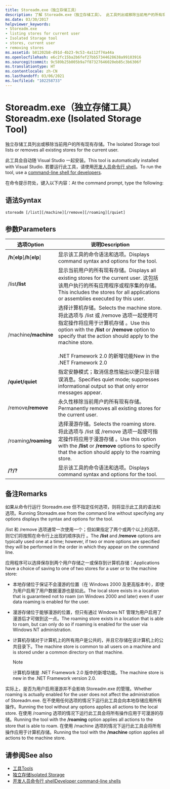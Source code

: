 ```yaml
---
title: Storeadm.exe（独立存储工具）
description: 了解 Storeadm.exe（独立存储工具）。 此工具列出或移除当前用户的所有现有存储。
ms.date: 03/30/2017
helpviewer_keywords:
- Storeadm.exe
- listing stores for current user
- Isolated Storage tool
- stores, current user
- removing stores
ms.assetid: b81202b8-d91d-4b23-9c53-4a112f74a44a
ms.openlocfilehash: e6c2fc15ba2b6fef27bb57344628638a99103916
ms.sourcegitcommit: 9c589b25b005b9a7f87327646020eb85c3b6306f
ms.translationtype: HT
ms.contentlocale: zh-CN
ms.lasthandoff: 03/06/2021
ms.locfileid: "102258733"
---
```

# <a name="storeadmexe-isolated-storage-tool"></a><span data-ttu-id="a0e7f-104">Storeadm.exe（独立存储工具）</span><span class="sxs-lookup"><span data-stu-id="a0e7f-104">Storeadm.exe (Isolated Storage Tool)</span></span>

<span data-ttu-id="a0e7f-105">独立存储工具列出或移除当前用户的所有现有存储。</span><span class="sxs-lookup"><span data-stu-id="a0e7f-105">The Isolated Storage tool lists or removes all existing stores for the current user.</span></span>  
  
 <span data-ttu-id="a0e7f-106">此工具会自动随 Visual Studio 一起安装。</span><span class="sxs-lookup"><span data-stu-id="a0e7f-106">This tool is automatically installed with Visual Studio.</span></span> <span data-ttu-id="a0e7f-107">若要运行此工具，请使用[开发人员命令行 shell](/visualstudio/ide/reference/command-prompt-powershell)。</span><span class="sxs-lookup"><span data-stu-id="a0e7f-107">To run the tool, use a [command-line shell for developers](/visualstudio/ide/reference/command-prompt-powershell).</span></span>
  
 <span data-ttu-id="a0e7f-108">在命令提示符处，键入以下内容：</span><span class="sxs-lookup"><span data-stu-id="a0e7f-108">At the command prompt, type the following:</span></span>  
  
## <a name="syntax"></a><span data-ttu-id="a0e7f-109">语法</span><span class="sxs-lookup"><span data-stu-id="a0e7f-109">Syntax</span></span>  
  
```console  
storeadm [/list][/machine][/remove][/roaming][/quiet]  
```  
  
## <a name="parameters"></a><span data-ttu-id="a0e7f-110">参数</span><span class="sxs-lookup"><span data-stu-id="a0e7f-110">Parameters</span></span>  
  
|<span data-ttu-id="a0e7f-111">选项</span><span class="sxs-lookup"><span data-stu-id="a0e7f-111">Option</span></span>|<span data-ttu-id="a0e7f-112">说明</span><span class="sxs-lookup"><span data-stu-id="a0e7f-112">Description</span></span>|  
|------------|-----------------|  
|<span data-ttu-id="a0e7f-113">**/h**[**elp**]</span><span class="sxs-lookup"><span data-stu-id="a0e7f-113">**/h**[**elp**]</span></span>|<span data-ttu-id="a0e7f-114">显示该工具的命令语法和选项。</span><span class="sxs-lookup"><span data-stu-id="a0e7f-114">Displays command syntax and options for the tool.</span></span>|  
|<span data-ttu-id="a0e7f-115">/list</span><span class="sxs-lookup"><span data-stu-id="a0e7f-115">**/list**</span></span>|<span data-ttu-id="a0e7f-116">显示当前用户的所有现有存储。</span><span class="sxs-lookup"><span data-stu-id="a0e7f-116">Displays all existing stores for the current user.</span></span> <span data-ttu-id="a0e7f-117">这包括该用户执行的所有应用程序或程序集的存储。</span><span class="sxs-lookup"><span data-stu-id="a0e7f-117">This includes the stores for all applications or assemblies executed by this user.</span></span>|  
|<span data-ttu-id="a0e7f-118">/machine</span><span class="sxs-lookup"><span data-stu-id="a0e7f-118">**/machine**</span></span>|<span data-ttu-id="a0e7f-119">选择计算机存储。</span><span class="sxs-lookup"><span data-stu-id="a0e7f-119">Selects the machine store.</span></span> <span data-ttu-id="a0e7f-120">将此选项与 /list 或 /remove 选项一起使用可指定操作将应用于计算机存储 。</span><span class="sxs-lookup"><span data-stu-id="a0e7f-120">Use this option with the **/list** or **/remove** option to specify that the action should apply to the machine store.</span></span><br /><br /> <span data-ttu-id="a0e7f-121">.NET Framework 2.0 的新增功能</span><span class="sxs-lookup"><span data-stu-id="a0e7f-121">New in the .NET Framework 2.0</span></span>|  
|<span data-ttu-id="a0e7f-122">**/quiet**</span><span class="sxs-lookup"><span data-stu-id="a0e7f-122">**/quiet**</span></span>|<span data-ttu-id="a0e7f-123">指定安静模式；取消信息性输出以便只显示错误消息。</span><span class="sxs-lookup"><span data-stu-id="a0e7f-123">Specifies quiet mode; suppresses informational output so that only error messages appear.</span></span>|  
|<span data-ttu-id="a0e7f-124">/remove</span><span class="sxs-lookup"><span data-stu-id="a0e7f-124">**/remove**</span></span>|<span data-ttu-id="a0e7f-125">永久性移除当前用户的所有现有存储。</span><span class="sxs-lookup"><span data-stu-id="a0e7f-125">Permanently removes all existing stores for the current user.</span></span>|  
|<span data-ttu-id="a0e7f-126">/roaming</span><span class="sxs-lookup"><span data-stu-id="a0e7f-126">**/roaming**</span></span>|<span data-ttu-id="a0e7f-127">选择漫游存储。</span><span class="sxs-lookup"><span data-stu-id="a0e7f-127">Selects the roaming store.</span></span> <span data-ttu-id="a0e7f-128">将此选项与 /list 或 /remove 选项一起使可指定操作将应用于漫游存储 。</span><span class="sxs-lookup"><span data-stu-id="a0e7f-128">Use this option with the **/list** or **/remove** options to specify that the action should apply to the roaming store.</span></span>|  
|<span data-ttu-id="a0e7f-129">**/?**</span><span class="sxs-lookup"><span data-stu-id="a0e7f-129">**/?**</span></span>|<span data-ttu-id="a0e7f-130">显示该工具的命令语法和选项。</span><span class="sxs-lookup"><span data-stu-id="a0e7f-130">Displays command syntax and options for the tool.</span></span>|  
  
## <a name="remarks"></a><span data-ttu-id="a0e7f-131">备注</span><span class="sxs-lookup"><span data-stu-id="a0e7f-131">Remarks</span></span>  

 <span data-ttu-id="a0e7f-132">如果从命令行运行 Storeadm.exe 但不指定任何选项，则将显示此工具的语法和选项。</span><span class="sxs-lookup"><span data-stu-id="a0e7f-132">Running Storeadm.exe from the command line without specifying any options displays the syntax and options for the tool.</span></span>  
  
 <span data-ttu-id="a0e7f-133">/list 和 /remove 选项通常一次使用一个；但如果指定了两个或两个以上的选项，则它们将按照在命令行上出现的顺序执行 。</span><span class="sxs-lookup"><span data-stu-id="a0e7f-133">The **/list** and **/remove** options are typically used one at a time; however, if two or more options are specified they will be performed in the order in which they appear on the command line.</span></span>  
  
 <span data-ttu-id="a0e7f-134">应用程序可以选择保存到两个用户存储之一或保存到计算机存储：</span><span class="sxs-lookup"><span data-stu-id="a0e7f-134">Applications have a choice of saving to one of two stores for a user or to the machine store:</span></span>  
  
- <span data-ttu-id="a0e7f-135">本地存储位于保证不会漫游的位置（在 Windows 2000 及更高版本中），即使为用户启用了用户数据漫游也是如此。</span><span class="sxs-lookup"><span data-stu-id="a0e7f-135">The local store exists in a location that is guaranteed not to roam (on Windows 2000 and later) even if user data roaming is enabled for the user.</span></span>  
  
- <span data-ttu-id="a0e7f-136">漫游存储位于能够漫游的位置，但只有通过 Windows NT 管理为用户启用了漫游后才可做到这一点。</span><span class="sxs-lookup"><span data-stu-id="a0e7f-136">The roaming store exists in a location that is able to roam, but can only do so if roaming is enabled for the user via Windows NT administration.</span></span>  
  
- <span data-ttu-id="a0e7f-137">计算机存储对于计算机上的所有用户是公共的，并且它存储在该计算机上的公共目录下。</span><span class="sxs-lookup"><span data-stu-id="a0e7f-137">The machine store is common to all users on a machine and is stored under a common directory on that machine.</span></span>  
  
    > [!NOTE]
    > <span data-ttu-id="a0e7f-138">计算机存储是 .NET Framework 2.0 版中的新增功能。</span><span class="sxs-lookup"><span data-stu-id="a0e7f-138">The machine store is new in the .NET Framework version 2.0.</span></span>  
  
 <span data-ttu-id="a0e7f-139">实际上，是否为用户启用漫游并不会影响 Storeadm.exe 的管理。</span><span class="sxs-lookup"><span data-stu-id="a0e7f-139">Whether roaming is actually enabled for the user does not affect the administration of Storeadm.exe.</span></span> <span data-ttu-id="a0e7f-140">在不使用任何选项的情况下运行此工具会向本地存储应用所有操作。</span><span class="sxs-lookup"><span data-stu-id="a0e7f-140">Running the tool without any options applies all actions to the local store.</span></span> <span data-ttu-id="a0e7f-141">在使用 /roaming 选项的情况下运行此工具会将所有操作应用于可漫游的存储。</span><span class="sxs-lookup"><span data-stu-id="a0e7f-141">Running the tool with the **/roaming** option applies all actions to the store that is able to roam.</span></span> <span data-ttu-id="a0e7f-142">在使用 /machine 选项的情况下运行此工具会将所有操作应用于计算机存储。</span><span class="sxs-lookup"><span data-stu-id="a0e7f-142">Running the tool with the **/machine** option applies all actions to the machine store.</span></span>  
  
## <a name="see-also"></a><span data-ttu-id="a0e7f-143">请参阅</span><span class="sxs-lookup"><span data-stu-id="a0e7f-143">See also</span></span>

- [<span data-ttu-id="a0e7f-144">工具</span><span class="sxs-lookup"><span data-stu-id="a0e7f-144">Tools</span></span>](index.md)
- [<span data-ttu-id="a0e7f-145">独立存储</span><span class="sxs-lookup"><span data-stu-id="a0e7f-145">Isolated Storage</span></span>](../../standard/io/isolated-storage.md)
- [<span data-ttu-id="a0e7f-146">开发人员命令行 shell</span><span class="sxs-lookup"><span data-stu-id="a0e7f-146">Developer command-line shells</span></span>](/visualstudio/ide/reference/command-prompt-powershell)

